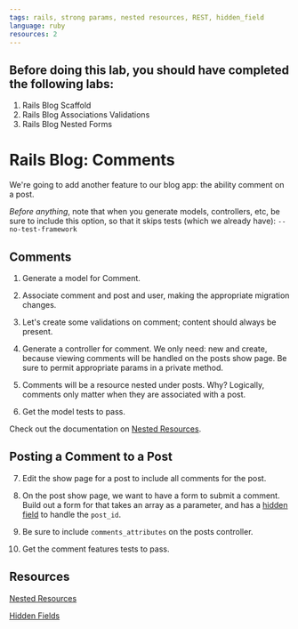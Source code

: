 ```yaml
---
tags: rails, strong params, nested resources, REST, hidden_field
language: ruby
resources: 2
---
```


## Before doing this lab, you should have completed the following labs:
1. Rails Blog Scaffold
2. Rails Blog Associations Validations
3. Rails Blog Nested Forms

# Rails Blog: Comments

We're going to add another feature to our blog app: the ability comment on a post.

<em>Before anything</em>, note that when you generate models, controllers, etc, be sure to include this option, so that it skips tests (which we already have): `--no-test-framework`

## Comments

1. Generate a model for Comment.
2. Associate comment and post and user, making the appropriate migration changes.
3. Let's create some validations on comment; content should always be present.
4. Generate a controller for comment. We only need: new and create, because viewing comments will be handled on the posts show page. Be sure to permit appropriate params in a private method.
5. Comments will be a resource nested under posts. Why? Logically, comments only matter when they are associated with a post.

6. Get the model tests to pass.

Check out the documentation on [Nested Resources](http://guides.rubyonrails.org/routing.html#nested-resources).

## Posting a Comment to a Post

7. Edit the show page for a post to include all comments for the post.
8. On the post show page, we want to have a form to submit a comment. Build out a form for that takes an array as a parameter, and has a [hidden field](http://apidock.com/rails/ActionView/Helpers/FormHelper/hidden_field) to handle the `post_id`.
9. Be sure to include `comments_attributes` on the posts controller.

10. Get the comment features tests to pass.


## Resources

[Nested Resources](http://guides.rubyonrails.org/routing.html#nested-resources)

[Hidden Fields](http://apidock.com/rails/ActionView/Helpers/FormHelper/hidden_field)

